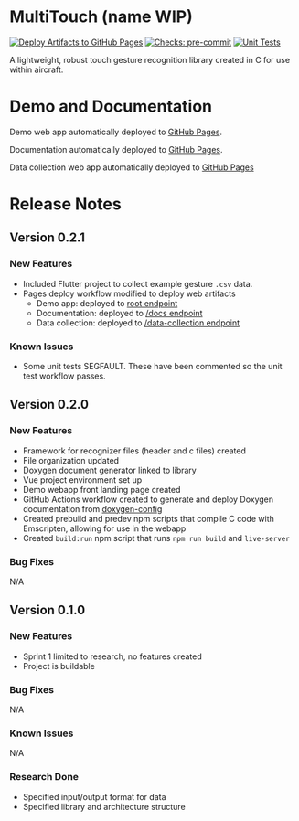 # MultiTouch (name WIP)
[![Deploy Artifacts to GitHub Pages](https://github.com/Russell-Newton/Team-2135-Graphics-Applications-for-Transparent-Electronic-Displays/actions/workflows/pages_deploy.yml/badge.svg)](https://russell-newton.github.io/Team-2135-Graphics-Applications-for-Transparent-Electronic-Displays/)
[![Checks: pre-commit](https://github.com/Russell-Newton/Team-2135-Graphics-Applications-for-Transparent-Electronic-Displays/actions/workflows/pre-commit.yml/badge.svg)](https://github.com/Russell-Newton/Team-2135-Graphics-Applications-for-Transparent-Electronic-Displays/actions/workflows/pre-commit.yml)
[![Unit Tests](https://github.com/Russell-Newton/Team-2135-Graphics-Applications-for-Transparent-Electronic-Displays/actions/workflows/run_tests.yml/badge.svg)](https://github.com/Russell-Newton/Team-2135-Graphics-Applications-for-Transparent-Electronic-Displays/actions/workflows/run_tests.yml)

A lightweight, robust touch gesture recognition library created in C for use within aircraft.

# Demo and Documentation
Demo web app automatically deployed to [GitHub Pages](https://russell-newton.github.io/Team-2135-Graphics-Applications-for-Transparent-Electronic-Displays/).

Documentation automatically deployed to [GitHub Pages](https://russell-newton.github.io/Team-2135-Graphics-Applications-for-Transparent-Electronic-Displays/docs).

Data collection web app automatically deployed to [GitHub Pages](https://russell-newton.github.io/Team-2135-Graphics-Applications-for-Transparent-Electronic-Displays/data-collection)

# Release Notes

## Version 0.2.1
### New Features
* Included Flutter project to collect example gesture `.csv` data.
* Pages deploy workflow modified to deploy web artifacts
  * Demo app: deployed to [root endpoint](https://russell-newton.github.io/Team-2135-Graphics-Applications-for-Transparent-Electronic-Displays/)
  * Documentation: deployed to [/docs endpoint](https://russell-newton.github.io/Team-2135-Graphics-Applications-for-Transparent-Electronic-Displays/docs)
  * Data collection: deployed to [/data-collection endpoint](https://russell-newton.github.io/Team-2135-Graphics-Applications-for-Transparent-Electronic-Displays/data-collection)
### Known Issues
* Some unit tests SEGFAULT. These have been commented so the unit test workflow passes.

## Version 0.2.0
### New Features
* Framework for recognizer files (header and c files) created
* File organization updated
* Doxygen document generator linked to library
* Vue project environment set up
* Demo webapp front landing page created
* GitHub Actions workflow created to generate and deploy Doxygen documentation from [doxygen-config](doxygen-config)
* Created prebuild and predev npm scripts that compile C code with Emscripten, allowing for use in the webapp
* Created `build:run` npm script that runs `npm run build` and `live-server`
### Bug Fixes
N/A

## Version 0.1.0
### New Features
* Sprint 1 limited to research, no features created
* Project is buildable
### Bug Fixes
N/A
### Known Issues
N/A

### Research Done
* Specified input/output format for data
* Specified library and architecture structure
